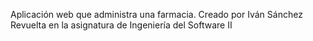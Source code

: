 Aplicación web que administra una farmacia.
Creado por Iván Sánchez Revuelta en la asignatura de Ingeniería del Software II